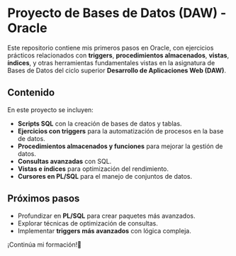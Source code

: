 # Proyecto de Bases de Datos (DAW) - Oracle

Este repositorio contiene mis primeros pasos en Oracle, con ejercicios prácticos relacionados con **triggers**, **procedimientos almacenados**, **vistas**, **índices**, y otras herramientas fundamentales vistas en la asignatura de Bases de Datos del ciclo superior **Desarrollo de Aplicaciones Web (DAW)**.

## Contenido

En este proyecto se incluyen:
- **Scripts SQL** con la creación de bases de datos y tablas.
- **Ejercicios con triggers** para la automatización de procesos en la base de datos.
- **Procedimientos almacenados y funciones** para mejorar la gestión de datos.
- **Consultas avanzadas** con SQL.
- **Vistas e índices** para optimización del rendimiento.
- **Cursores en PL/SQL** para el manejo de conjuntos de datos.


## Próximos pasos

- Profundizar en **PL/SQL** para crear paquetes más avanzados.
- Explorar técnicas de optimización de consultas.
- Implementar **triggers más avanzados** con lógica compleja.

 ¡Continúa mi formación!🚀
